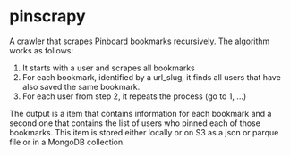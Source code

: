 # pinscrapy
A crawler that scrapes [Pinboard](https://pinboard.in) bookmarks recursively.  The algorithm works as follows:

1. It starts with a user and scrapes all bookmarks
2. For each bookmark, identified by a url_slug, it finds all users that have also saved the same bookmark.
3. For each user from step 2, it repeats the process (go to 1, ...)

The output is a item that contains information for each bookmark and a second one that contains the list of users who pinned each of those bookmarks. This item is stored either locally or on S3 as a json or parque file or in a MongoDB collection.
